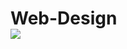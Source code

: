 # Web-Design
<!DOCTYPE html>
<html lang="en">

<head>
    <title>Webpage Design</title>
    <link rel="stylesheet" href="style.css">
</head>

<body>
    <img src=D:\VS Code\.vscode\.dist\1.jpg>
</body>

<body>
    <style>
        * {
            margin: 0;
            padding: 0;
        }
        
        .main {
            width: 100%;
            background: linear-gradient(to top, rgba(0, 0, 0, 0.5)50%, rgba(0, 0, 0, 0.5)50%), url(1.jpg);
            background-position: center;
            background-size: cover;
            height: 100vh;
        }
        
        .navbar {
            width: 1200px;
            height: 75px;
            margin: auto;
        }
        
        .icon {
            width: 200px;
            float: left;
            height: 70px;
        }
        
        .logo {
            color: #ff7200;
            font-size: 35px;
            font-family: Arial;
            padding-left: 20px;
            float: left;
            padding-top: 10px;
            margin-top: 5px
        }
        
        .menu {
            width: 400px;
            float: left;
            height: 70px;
        }
        
        ul {
            float: left;
            display: flex;
            justify-content: center;
            align-items: center;
        }
        
        ul li {
            list-style: none;
            margin-left: 62px;
            margin-top: 27px;
            font-size: 14px;
        }
        
        ul li a {
            text-decoration: none;
            color: #fff;
            font-family: Arial;
            font-weight: bold;
            transition: 0.4s ease-in-out;
        }
        
        ul li a:hover {
            color: #ff7200;
        }
        
        .search {
            width: 330px;
            float: left;
            margin-left: 270px;
        }
        
        .srch {
            font-family: 'Times New Roman';
            width: 200px;
            height: 40px;
            background: transparent;
            border: 1px solid #ff7200;
            margin-top: 13px;
            color: #fff;
            border-right: none;
            font-size: 16px;
            float: left;
            padding: 10px;
            border-bottom-left-radius: 5px;
            border-top-left-radius: 5px;
        }
        
        .btn {
            width: 100px;
            height: 40px;
            background: #ff7200;
            border: 2px solid #ff7200;
            margin-top: 13px;
            color: #fff;
            font-size: 15px;
            border-bottom-right-radius: 5px;
            border-bottom-right-radius: 5px;
            transition: 0.2s ease;
            cursor: pointer;
        }
        
        .btn:hover {
            color: #000;
        }
        
        .btn:focus {
            outline: none;
        }
        
        .srch:focus {
            outline: none;
        }
        
        .content {
            width: 1200px;
            height: auto;
            margin: auto;
            color: #fff;
            position: relative;
        }
        
        .content .par {
            padding-left: 20px;
            padding-bottom: 25px;
            font-family: Arial;
            letter-spacing: 1.2px;
            line-height: 30px;
        }
        
        .content h1 {
            font-family: 'Times New Roman';
            font-size: 50px;
            padding-left: 20px;
            margin-top: 9%;
            letter-spacing: 2px;
        }
        
        .content .cn {
            width: 160px;
            height: 40px;
            background: #ff7200;
            border: none;
            margin-bottom: 10px;
            margin-left: 20px;
            font-size: 18px;
            border-radius: 10px;
            cursor: pointer;
            transition: .4s ease;
        }
        
        .content .cn a {
            text-decoration: none;
            color: #000;
            transition: .3s ease;
        }
        
        .cn:hover {
            background-color: #fff;
        }
        
        .content span {
            color: #ff7200;
            font-size: 65px
        }
        
        .form {
            width: 250px;
            height: 380px;
            background: linear-gradient(to top, rgba(0, 0, 0, 0.8)50%, rgba(0, 0, 0, 0.8)50%);
            position: absolute;
            top: -20px;
            left: 870px;
            transform: translate(0%, -5%);
            border-radius: 10px;
            padding: 25px;
        }
        
        .form h2 {
            width: 220px;
            font-family: sans-serif;
            text-align: center;
            color: #ff7200;
            font-size: 22px;
            background-color: #fff;
            border-radius: 10px;
            margin: 2px;
            padding: 8px;
        }
        
        .form input {
            width: 240px;
            height: 35px;
            background: transparent;
            border-bottom: 1px solid #ff7200;
            border-top: none;
            border-right: none;
            border-left: none;
            color: #fff;
            font-size: 15px;
            letter-spacing: 1px;
            margin-top: 30px;
            font-family: sans-serif;
        }
        
        .form input:focus {
            outline: none;
        }
        
         ::placeholder {
            color: #fff;
            font-family: Arial;
        }
        
        .btnn {
            width: 240px;
            height: 40px;
            background: #ff7200;
            border: none;
            margin-top: 30px;
            font-size: 18px;
            border-radius: 10px;
            cursor: pointer;
            color: #fff;
            transition: 0.4s ease;
        }
        
        .btnn:hover {
            background: #fff;
            color: #ff7200;
        }
        
        .btnn a {
            text-decoration: none;
            color: #000;
            font-weight: bold;
        }
        
        .form .link {
            font-family: Arial, Helvetica, sans-serif;
            font-size: 17px;
            padding-top: 20px;
            text-align: center;
        }
        
        .form .link a {
            text-decoration: none;
            color: #ff7200;
        }
        
        .liw {
            padding-top: 15px;
            padding-bottom: 10px;
            text-align: center;
        }
        
        .icons a {
            text-decoration: none;
            color: #fff;
        }
        
        .icons ion-icon {
            color: #fff;
            font-size: 30px;
            padding-left: 14px;
            padding-top: 5px;
            transition: 0.3s ease;
        }
        
        .icons ion-icon:hover {
            color: #ff7200;
        }
    </style>

    <div class="main">
        <div class="navbar">
            <div class="icon">
                <h2 class="logo">Arpit's Design</h2>
            </div>

            <div class="menu">
                <ul>
                    <li><a href="#">HOME</a></li>
                    <li><a href="#">ABOUT</a></li>
                    <li><a href="#">SERVICE</a></li>
                    <li><a href="#">DESIGN</a></li>
                    <li><a href="#">CONTACT</a></li>
                </ul>
            </div>

            <div class="search">
                <input class="srch" type="search" name="" placeholder="Type To text">
                <a href="#"> <button class="btn">Search</button></a>
            </div>

        </div>
        <div class="content">
            <h1>Web Design View</h1>

            <button class="cn"><a href="#">JOIN ME</a></button>

            <div class="form">
                <h2>Login Here</h2>
                <input type="email" name="email" placeholder="Enter Email Here">
                <input type="password" name="" placeholder="Enter Password Here">
                <button class="btnn"><a href="#">Login</a></button>

                <p class="link">Don't have an account<br>
                    <a href="#">Sign up </a> here</a>
                </p>
                <p class="liw">Log in with</p>

                <div class="icons">
                    <a href="#">
                        <ion-icon name="logo-facebook"></ion-icon>
                    </a>
                    <a href="#">
                        <ion-icon name="logo-instagram"></ion-icon>
                    </a>
                    <a href="#">
                        <ion-icon name="logo-twitter"></ion-icon>
                    </a>
                    <a href="#">
                        <ion-icon name="logo-google"></ion-icon>
                    </a>
                    <a href="#">
                        <ion-icon name="logo-skype"></ion-icon>
                    </a>
                </div>

            </div>
        </div>
    </div>
    </div>
    </div>
    <script src="https://unpkg.com/ionicons@5.4.0/dist/ionicons.js"></script>
</body>

</html>
